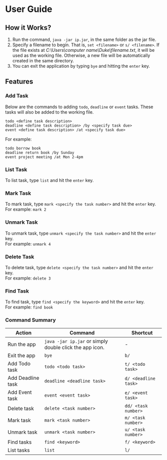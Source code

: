 # User Guide

## How it Works?
1. Run the command, `java -jar ip.jar`, in the same folder as the jar file.
2. Specify a filename to begin. That is, `set <filename>` or `s/ <filename>`. If the file exists at *C:\Users\computer name\Duke\filename.txt*, it will be used as the working file. Otherwise, a new file will be automatically created in the same directory.
3. You can exit the application by typing `bye` and hitting the `enter` key.

## Features

### Add Task

Below are the commands to adding `todo`, `deadline` or `event` tasks. These tasks will also be added to the working file.

```
todo <define task description>
deadline <define task description> /by <specify task due>
event <define task description> /at <specify task due>
```
For example:

```
todo borrow book
deadline return book /by Sunday
event project meeting /at Mon 2-4pm
```

### List Task

To list task, type `list` and hit the `enter` key.

### Mark Task

To mark task, type `mark <specify the task number>` and hit the `enter` key.  
For example: `mark 2`

### Unmark Task

To unmark task, type `unmark <specify the task number>` and hit the `enter` key.  
For example: `unmark 4`

### Delete Task

To delete task, type `delete <specify the task number>` and hit the `enter` key.  
For example: `delete 3`

### Find Task

To find task, type `find <specify the keyword>` and hit the `enter` key.  
For example: `find book`

### Command Summary

| Action            | Command                                                 | Shortcut             |
|-------------------|---------------------------------------------------------|----------------------|
| Run the app       | `java -jar ip.jar` or simply double click the app icon. | -                    |
| Exit the app      | `bye`                                                   | `b/`                 |
| Add Todo task     | `todo <todo task>`                                      | `t/ <todo task>`     |
| Add Deadline task | `deadline <deadline task>`                              | `d/ <deadline task>` |
| Add Event task    | `event <event task>`                                    | `e/ <event task>`    |
| Delete task       | `delete <task number>`                                  | `dd/ <task number>`  |
| Mark task         | `mark <task number>`                                    | `m/ <task number>`   |
| Unmark task       | `unmark <task number>`                                  | `u/ <task number>`   |
| Find tasks        | `find <keyword>`                                        | `f/ <keyword>`       |
| List tasks        | `list`                                                  | `l/`                 |
